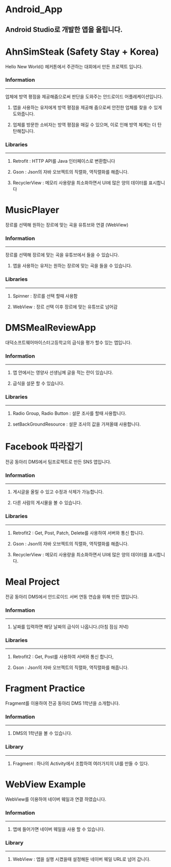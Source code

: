 # Android_App

## Android Studio로 개발한 앱을 올립니다. 

# AhnSimSteak (Safety Stay + Korea)

Hello New World() 헤커톤에서 주관하는 대회에서 만든 프로젝트 입니다.

### Information
---
업체에 방역 평점을 제공해줌으로써 판단을 도와주는 안드로이드 어플레케이션입니다.

1. 앱을 사용하는 유저에게 방역 평점을 제공해 줌으로써 안전한 업체를 찾을 수 있게 도와줍니다.

2. 업체를 방문한 소비자는 방역 평점을 매길 수 있으며, 이로 인해 방역 체계는 더 탄탄해집니다.

### Libraries
---
1. Retrofit : HTTP API를 Java 인터페이스로 변환합니다

2. Gson : Json의 자바 오브젝트의 직렬화, 역직렬화를 해줍니다.

3. RecyclerView : 메모리 사용량을 최소화하면서 UI에 많은 양의 데이터를 표시합니다

# MusicPlayer

장르를 선택해 원하는 장르에 맞는 곡을 유튜브와 연결 (WebView)

### Information
---
장르를 선택해 장르에 맞는 곡을 유튜브에서 들을 수 있습니다.

1. 앱을 사용하는 유저는 원하는 장르에 맞는 곡을 들을 수 있습니다.

### Libraries 
---
1. Spinner : 장르를 선택 할때 사용함

2. WebView : 장르 선택 이후 장르에 맞는 유튜브로 넘어감

# DMSMealReviewApp

대덕소프트웨어마이스터고등학교의 급식을 평가 할수 있는 앱입니다.

### Information
---
1. 앱 안에서는 영양사 선생님께 글을 적는 란이 있습니다.

2. 급식을 설문 할 수 있습니다.

### Libraries 
---
1. Radio Group, Radio Button : 설문 조사를 할때 사용합니다.

2. setBackGroundResource : 설문 조사의 값을 가져올떄 사용합니다.

# Facebook 따라잡기

전공 동아리 DMS에서 팀프로젝트로 만든 SNS 앱입니다.

### Information
---
1. 게시글을 올릴 수 있고 수정과 삭제가 가능합니다.

2. 다른 사람의 게시물을 볼 수 있습니다.

### Libraries 
---
1. Retrofit2 : Get, Post, Patch, Delete를 사용하여 서버와 통신 합니다.

2. Gson : Json의 자바 오브젝트의 직렬화, 역직렬화를 해줍니다.

3. RecyclerView : 메모리 사용량을 최소화하면서 UI에 많은 양의 데이터를 표시합니다.

# Meal Project

전공 동아리 DMS에서 안드로이드 서버 연동 연습을 위해 만든 앱입니다.

### Information
---
1. 날짜를 입력하면 해당 날짜의 급식이 나옵니다.(아침 점심 저녁)

### Libraries
---
1. Retrofit2 : Get, Post를 사용하여 서버와 통신 합니다,

2. Gson : Json의 자바 오브젝트의 직렬화, 역직렬화를 해줍니다.

# Fragment Practice

Fragment를 이용하여 전공 동아리 DMS 1학년을 소개합니다.

### Information
---
1. DMS의 1학년을 볼 수 있습니다.

### Library
---
1. Fragment : 하나의 Activity에서 조합하여 여러가지의 UI를 만들 수 있다.

# WebView Example

WebView를 이용하여 네이버 웨일과 연결 하였습니다.

### Information
---
1. 앱에 들어가면 네이버 웨일을 사용 할 수 있습니다.

### Library
---
1. WebView : 앱을 실행 시켰을때 설정해둔 네이버 웨일 URL로 넘어 갑니다.
